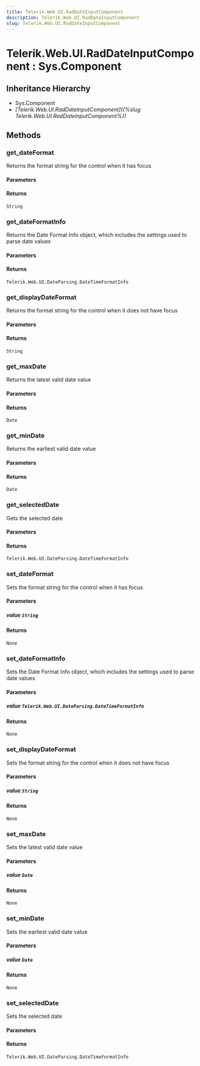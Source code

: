 ```yaml
---
title: Telerik.Web.UI.RadDateInputComponent
description: Telerik.Web.UI.RadDateInputComponent
slug: Telerik.Web.UI.RadDateInputComponent
---
```


# Telerik.Web.UI.RadDateInputComponent : Sys.Component 

## Inheritance Hierarchy

* Sys.Component
* *[Telerik.Web.UI.RadDateInputComponent]({%slug Telerik.Web.UI.RadDateInputComponent%})*


## Methods

###  get_dateFormat

Returns the format string for the control when it has focus

#### Parameters

#### Returns

`String` 

### get_dateFormatInfo

Returns the Date Format Info object, which includes the settings used to parse date values

#### Parameters

#### Returns

`Telerik.Web.UI.DateParsing.DateTimeFormatInfo` 

### get_displayDateFormat

Returns the format string for the control when it does not have focus

#### Parameters

#### Returns

`String` 

### get_maxDate

Returns the latest valid date value

#### Parameters

#### Returns

`Date` 

### get_minDate

Returns the earliest valid date value

#### Parameters

#### Returns

`Date` 

### get_selectedDate

Gets the selected date

#### Parameters

#### Returns

`Telerik.Web.UI.DateParsing.DateTimeFormatInfo` 

### set_dateFormat

Sets the format string for the control when it has focus

#### Parameters

##### value `String`

#### Returns

`None` 

### set_dateFormatInfo

Sets the Date Format Info object, which includes the settings used to parse date values

#### Parameters

##### value `Telerik.Web.UI.DateParsing.DateTimeFormatInfo`

#### Returns

`None` 

### set_displayDateFormat

Sets the format string for the control when it does not have focus

#### Parameters

##### value `String`

#### Returns

`None` 

### set_maxDate

Sets the latest valid date value

#### Parameters

##### value `Date`

#### Returns

`None` 

### set_minDate

Sets the earliest valid date value

#### Parameters

##### value `Date`

#### Returns

`None` 

### set_selectedDate

Sets the selected date

#### Parameters

#### Returns

`Telerik.Web.UI.DateParsing.DateTimeFormatInfo` 




